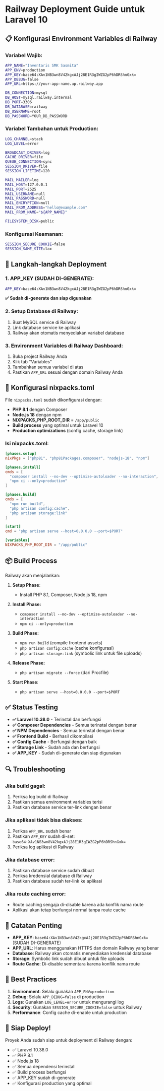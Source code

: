 # Railway Deployment Guide untuk Laravel 10

## 📋 Konfigurasi Environment Variables di Railway

### **Variabel Wajib:**
```bash
APP_NAME="Inventaris SMK Sasmita"
APP_ENV=production
APP_KEY=base64:XAv1NB3wn8V42kgxAJj28E1R3gIWZG2pP6hDRShnGxk=
APP_DEBUG=false
APP_URL=https://your-app-name.up.railway.app

DB_CONNECTION=mysql
DB_HOST=mysql.railway.internal
DB_PORT=3306
DB_DATABASE=railway
DB_USERNAME=root
DB_PASSWORD=YOUR_DB_PASSWORD
```

### **Variabel Tambahan untuk Production:**
```bash
LOG_CHANNEL=stack
LOG_LEVEL=error

BROADCAST_DRIVER=log
CACHE_DRIVER=file
QUEUE_CONNECTION=sync
SESSION_DRIVER=file
SESSION_LIFETIME=120

MAIL_MAILER=log
MAIL_HOST=127.0.0.1
MAIL_PORT=2525
MAIL_USERNAME=null
MAIL_PASSWORD=null
MAIL_ENCRYPTION=null
MAIL_FROM_ADDRESS="hello@example.com"
MAIL_FROM_NAME="${APP_NAME}"

FILESYSTEM_DISK=public
```

### **Konfigurasi Keamanan:**
```bash
SESSION_SECURE_COOKIE=false
SESSION_SAME_SITE=lax
```

## 🔧 Langkah-langkah Deployment

### **1. APP_KEY (SUDAH DI-GENERATE):**
```bash
APP_KEY=base64:XAv1NB3wn8V42kgxAJj28E1R3gIWZG2pP6hDRShnGxk=
```
**✅ Sudah di-generate dan siap digunakan**

### **2. Setup Database di Railway:**
1. Buat MySQL service di Railway
2. Link database service ke aplikasi
3. Railway akan otomatis menyediakan variabel database

### **3. Environment Variables di Railway Dashboard:**
1. Buka project Railway Anda
2. Klik tab "Variables"
3. Tambahkan semua variabel di atas
4. Pastikan `APP_URL` sesuai dengan domain Railway Anda

## 🚀 Konfigurasi nixpacks.toml

File `nixpacks.toml` sudah dikonfigurasi dengan:

- **PHP 8.1** dengan Composer
- **Node.js 18** dengan npm
- **NIXPACKS_PHP_ROOT_DIR** = `/app/public`
- **Build process** yang optimal untuk Laravel 10
- **Production optimizations** (config cache, storage link)

### **Isi nixpacks.toml:**
```toml
[phases.setup]
nixPkgs = ["php81", "php81Packages.composer", "nodejs-18", "npm"]

[phases.install]
cmds = [
  "composer install --no-dev --optimize-autoloader --no-interaction",
  "npm ci --only=production"
]

[phases.build]
cmds = [
  "npm run build",
  "php artisan config:cache",
  "php artisan storage:link"
]

[start]
cmd = "php artisan serve --host=0.0.0.0 --port=$PORT"

[variables]
NIXPACKS_PHP_ROOT_DIR = "/app/public"
```

## 📦 Build Process

Railway akan menjalankan:

1. **Setup Phase:**
   - Install PHP 8.1, Composer, Node.js 18, npm

2. **Install Phase:**
   - `composer install --no-dev --optimize-autoloader --no-interaction`
   - `npm ci --only=production`

3. **Build Phase:**
   - `npm run build` (compile frontend assets)
   - `php artisan config:cache` (cache konfigurasi)
   - `php artisan storage:link` (symbolic link untuk file uploads)

4. **Release Phase:**
   - `php artisan migrate --force` (dari Procfile)

5. **Start Phase:**
   - `php artisan serve --host=0.0.0.0 --port=$PORT`

## ✅ Status Testing

- **✅ Laravel 10.38.0** - Terinstal dan berfungsi
- **✅ Composer Dependencies** - Semua terinstal dengan benar
- **✅ NPM Dependencies** - Semua terinstal dengan benar
- **✅ Frontend Build** - Berhasil dikompilasi
- **✅ Config Cache** - Berfungsi dengan baik
- **✅ Storage Link** - Sudah ada dan berfungsi
- **✅ APP_KEY** - Sudah di-generate dan siap digunakan

## 🔍 Troubleshooting

### **Jika build gagal:**
1. Periksa log build di Railway
2. Pastikan semua environment variables terisi
3. Pastikan database service ter-link dengan benar

### **Jika aplikasi tidak bisa diakses:**
1. Periksa `APP_URL` sudah benar
2. Pastikan `APP_KEY` sudah di-set: `base64:XAv1NB3wn8V42kgxAJj28E1R3gIWZG2pP6hDRShnGxk=`
3. Periksa log aplikasi di Railway

### **Jika database error:**
1. Pastikan database service sudah dibuat
2. Periksa kredensial database di Railway
3. Pastikan database sudah ter-link ke aplikasi

### **Jika route caching error:**
- Route caching sengaja di-disable karena ada konflik nama route
- Aplikasi akan tetap berfungsi normal tanpa route cache

## 📝 Catatan Penting

- **APP_KEY**: `base64:XAv1NB3wn8V42kgxAJj28E1R3gIWZG2pP6hDRShnGxk=` (SUDAH DI-GENERATE)
- **APP_URL**: Harus menggunakan HTTPS dan domain Railway yang benar
- **Database**: Railway akan otomatis menyediakan kredensial database
- **Storage**: Symbolic link sudah dibuat untuk file uploads
- **Route Cache**: Di-disable sementara karena konflik nama route

## 🎯 Best Practices

1. **Environment**: Selalu gunakan `APP_ENV=production`
2. **Debug**: Selalu `APP_DEBUG=false` di production
3. **Logs**: Gunakan `LOG_LEVEL=error` untuk mengurangi log
4. **Security**: Gunakan `SESSION_SECURE_COOKIE=false` untuk Railway
5. **Performance**: Config cache di-enable untuk production

## 🚀 Siap Deploy!

Proyek Anda sudah siap untuk deployment di Railway dengan:
- ✅ Laravel 10.38.0
- ✅ PHP 8.1
- ✅ Node.js 18
- ✅ Semua dependensi terinstal
- ✅ Build process berfungsi
- ✅ APP_KEY sudah di-generate
- ✅ Konfigurasi production yang optimal 